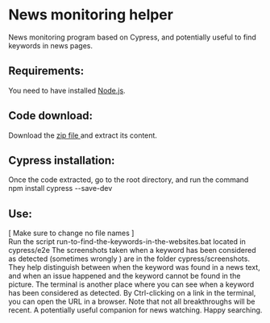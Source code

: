 # News monitoring helper
News monitoring program based on Cypress, and potentially useful to find keywords in news pages.

## Requirements:
You need to have installed [Node.js](https://nodejs.org/en/).

## Code download:
Download the [zip file ](https://github.com/jlmacle/News-monitoring-helper/archive/refs/heads/main.zip) and extract its content.

## Cypress installation:
Once the code extracted, go to the root directory,
and run the command 
npm install cypress --save-dev

## Use:
[ Make sure to change no file names ] <br>
Run the script run-to-find-the-keywords-in-the-websites.bat located in cypress/e2e
The screenshots taken when a keyword has been considered as detected (sometimes wrongly )
are in the folder cypress/screenshots.
They help distinguish between when the keyword was found in a news text,
and when an issue happened and the keyword cannot be found in the picture.
The terminal is another place where you can see when a keyword has been considered as detected.
By Ctrl-clicking on a link in the terminal, you can open the URL in a browser.
Note that not all breakthroughs will be recent.
A potentially useful companion for news watching.
Happy searching.



